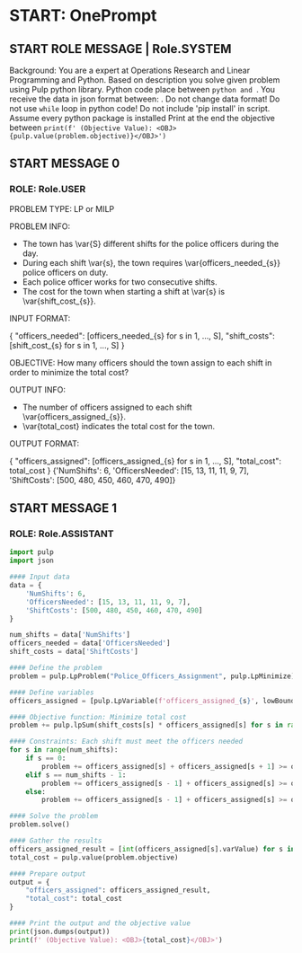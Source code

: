 # START: OnePrompt 
## START ROLE MESSAGE | Role.SYSTEM 
Background: You are a expert at Operations Research and Linear Programming and Python. Based on description you solve given problem using Pulp python library. Python code place between ```python and ```. You receive the data in json format between: <DATA></DATA>. Do not change data format! Do not use `while` loop in python code! Do not include 'pip install' in script. Assume every python package is installed Print at the end the objective between <OBJ></OBJ> `print(f' (Objective Value): <OBJ>{pulp.value(problem.objective)}</OBJ>')`  
## START MESSAGE 0 
### ROLE: Role.USER
<DESCRIPTION>
PROBLEM TYPE: LP or MILP

PROBLEM INFO:

- The town has \var{S} different shifts for the police officers during the day.
- During each shift \var{s}, the town requires \var{officers_needed_{s}} police officers on duty.
- Each police officer works for two consecutive shifts.
- The cost for the town when starting a shift at \var{s} is \var{shift_cost_{s}}.

INPUT FORMAT: 

{
    "officers_needed": [officers_needed_{s} for s in 1, ..., S],
    "shift_costs": [shift_cost_{s} for s in 1, ..., S]
}

OBJECTIVE: How many officers should the town assign to each shift in order to minimize the total cost?

OUTPUT INFO:

- The number of officers assigned to each shift \var{officers_assigned_{s}}.
- \var{total_cost} indicates the total cost for the town.

OUTPUT FORMAT:

{
    "officers_assigned": [officers_assigned_{s} for s in 1, ..., S],
    "total_cost": total_cost
}
</DESCRIPTION>
<DATA>
{'NumShifts': 6, 'OfficersNeeded': [15, 13, 11, 11, 9, 7], 'ShiftCosts': [500, 480, 450, 460, 470, 490]}</DATA>


## START MESSAGE 1 
### ROLE: Role.ASSISTANT
```python
import pulp
import json

#### Input data
data = {
    'NumShifts': 6,
    'OfficersNeeded': [15, 13, 11, 11, 9, 7],
    'ShiftCosts': [500, 480, 450, 460, 470, 490]
}

num_shifts = data['NumShifts']
officers_needed = data['OfficersNeeded']
shift_costs = data['ShiftCosts']

#### Define the problem
problem = pulp.LpProblem("Police_Officers_Assignment", pulp.LpMinimize)

#### Define variables
officers_assigned = [pulp.LpVariable(f'officers_assigned_{s}', lowBound=0, cat='Integer') for s in range(num_shifts)]

#### Objective function: Minimize total cost
problem += pulp.lpSum(shift_costs[s] * officers_assigned[s] for s in range(num_shifts)), "Total_Cost"

#### Constraints: Each shift must meet the officers needed
for s in range(num_shifts):
    if s == 0:
        problem += officers_assigned[s] + officers_assigned[s + 1] >= officers_needed[s], f"Officers_Needed_Shift_{s}"
    elif s == num_shifts - 1:
        problem += officers_assigned[s - 1] + officers_assigned[s] >= officers_needed[s], f"Officers_Needed_Shift_{s}"
    else:
        problem += officers_assigned[s - 1] + officers_assigned[s] >= officers_needed[s], f"Officers_Needed_Shift_{s}"

#### Solve the problem
problem.solve()

#### Gather the results
officers_assigned_result = [int(officers_assigned[s].varValue) for s in range(num_shifts)]
total_cost = pulp.value(problem.objective)

#### Prepare output
output = {
    "officers_assigned": officers_assigned_result,
    "total_cost": total_cost
}

#### Print the output and the objective value
print(json.dumps(output))
print(f' (Objective Value): <OBJ>{total_cost}</OBJ>')
```

